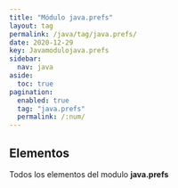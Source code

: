```yaml
---
title: "Módulo java.prefs"
layout: tag
permalink: /java/tag/java.prefs/
date: 2020-12-29
key: Javamodulojava.prefs
sidebar: 
  nav: java
aside: 
  toc: true
pagination: 
  enabled: true
  tag: "java.prefs"
  permalink: /:num/
---
```


<h2>Elementos</h2>
Todos los elementos del modulo <strong>java.prefs</strong>
